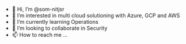 - 👋 Hi, I’m @som-nitjsr
- 👀 I’m interested in multi cloud solutioning with Azure, GCP and AWS 
- 🌱 I’m currently learning Operations
- 💞️ I’m looking to collaborate in Security
- 📫 How to reach me ...

<!---
som-nitjsr/som-nitjsr is a ✨ special ✨ repository because its `README.md` (this file) appears on your GitHub profile.
You can click the Preview link to take a look at your changes.
--->
